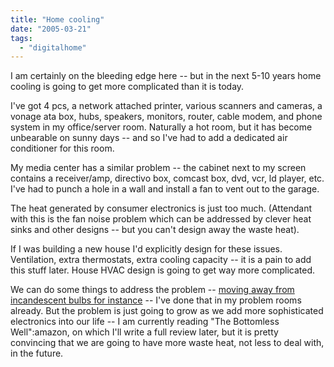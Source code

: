 ```yaml
---
title: "Home cooling"
date: "2005-03-21"
tags: 
  - "digitalhome"
---
```


I am certainly on the bleeding edge here -- but in the next 5-10 years home cooling is going to get more complicated than it is today.

I've got 4 pcs, a network attached printer, various scanners and cameras, a vonage ata box, hubs, speakers, monitors, router, cable modem, and phone system in my office/server room. Naturally a hot room, but it has become unbearable on sunny days -- and so I've had to add a dedicated air conditioner for this room.

My media center has a similar problem -- the cabinet next to my screen contains a receiver/amp, directivo box, comcast box, dvd, vcr, ld player, etc. I've had to punch a hole in a wall and install a fan to vent out to the garage.

The heat generated by consumer electronics is just too much. (Attendant with this is the fan noise problem which can be addressed by clever heat sinks and other designs -- but you can't design away the waste heat).

If I was building a new house I'd explicitly design for these issues. Ventilation, extra thermostats, extra cooling capacity -- it is a pain to add this stuff later. House HVAC design is going to get way more complicated.

We can do some things to address the problem -- [moving away from incandescent bulbs for instance](http://www.geekbooks.com/compact_fluorescent_light_bulbs_2005.htm) -- I've done that in my problem rooms already. But the problem is just going to grow as we add more sophisticated electronics into our life -- I am currently reading "The Bottomless Well":amazon, on which I'll write a full review later, but it is pretty convincing that we are going to have more waste heat, not less to deal with, in the future.
